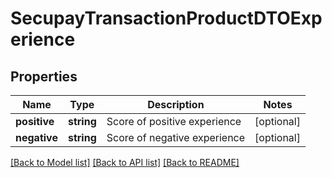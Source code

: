 # SecupayTransactionProductDTOExperience

## Properties
Name | Type | Description | Notes
------------ | ------------- | ------------- | -------------
**positive** | **string** | Score of positive experience | [optional] 
**negative** | **string** | Score of negative experience | [optional] 

[[Back to Model list]](../README.md#documentation-for-models) [[Back to API list]](../README.md#documentation-for-api-endpoints) [[Back to README]](../README.md)


